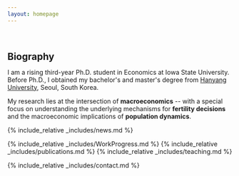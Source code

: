 ```yaml
---
layout: homepage
---
```


<h1 id="about-me"></h1>

<h2 style="margin: 60px 0px 10px;">Biography</h2>

I am a rising third-year Ph.D. student in Economics at Iowa State University. Before Ph.D., I obtained my bachelor's and master's degree from [Hanyang University](https://www.hanyang.ac.kr), Seoul, South Korea. 

My research lies at the intersection of **macroeconomics** -- with a special focus on understanding the underlying mechanisms for **fertility decisions** and the macroeconomic implications of **population dynamics**. 

<!-- 
<strong style="color:#e74d3c; font-weight:600"><strong style="color:#e74d3c; font-weight:600">I am currently on the 2023-2024 academic job market, looking for faculty positions in CS, CSE, ECE, IEOR, etc., related to Artificial Intelligence, Computer Vision, and Machine Learning. Please feel free to contact me if you are interested. I am also happy to give talks on my research in related seminars.</strong></strong> -->

{% include_relative _includes/news.md %}

{% include_relative _includes/WorkProgress.md %}
{% include_relative _includes/publications.md %}
{% include_relative _includes/teaching.md %}
<!-- {% include_relative _includes/services.md %} -->
{% include_relative _includes/contact.md %}
